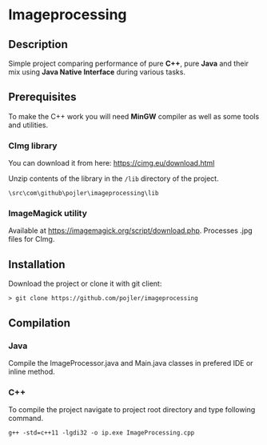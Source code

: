 # Imageprocessing

## Description

Simple project comparing performance of pure **C++**, pure **Java** and their mix using **Java Native Interface** during
various tasks.

## Prerequisites

To make the C++ work you will need **MinGW** compiler as well as some tools and utilities.

### CImg library

You can download it from here: https://cimg.eu/download.html

Unzip contents of the library in the `/lib` directory of the project.

`\src\com\github\pojler\imageprocessing\lib`

### ImageMagick utility

Available at https://imagemagick.org/script/download.php. Processes .jpg files for CImg.

## Installation

Download the project or clone it with git client:

```
> git clone https://github.com/pojler/imageprocessing
```

## Compilation

### Java

Compile the ImageProcessor.java and Main.java classes in prefered IDE or inline method.

### C++

To compile the project navigate to project root directory and type following command.

```
g++ -std=c++11 -lgdi32 -o ip.exe ImageProcessing.cpp
```
